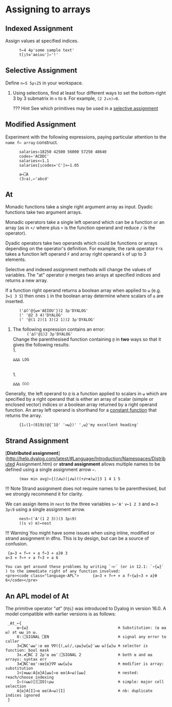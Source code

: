 # Assigning to arrays

## Indexed Assignment
Assign values at specified indices.

```APL
      t←4 4⍴'some sample text'
      t[⍸t∊'aeiou']←'!'
```

## Selective Assignment
Define `n←5 5⍴⍳25` in your workspace.

1. Using selections, find at least four different ways to set the bottom-right 3 by 3 submatrix in `n` to `0`.
	For example, `(2 2↓n)←0`.

	??? Hint
		See which primitives may be used in a <a href='http://help.dyalog.com/latest/#Language/Primitive%20Functions/Assignment%20Selective.htm?Highlight=selective%20assignment'>selective assignment</a>

## Modified Assignment
Experiment with the following expressions, paying particular attention to the `name f← array` construct.

```APL
      salaries←18250 42500 56000 57250 48640
      codes←'ACDDC'
      salaries×←1.1
      salaries[⍸codes='C']×←1.05

      a←⎕A
      (3↑a),←'abcd'
```

## At

Monadic functions take a single right argument array as input. Dyadic functions take two argument arrays.

Monadic operators take a single left operand which can be a function or an array (as in `+/` where plus `+` is the function operand and reduce `/` is the operator). 

Dyadic operators take two operands which could be functions or arrays depending on the operator's definition. For example, the rank operator `F⍤k` takes a function left operand `F` and array right operand `k` of up to 3 elements.

Selective and indexed assignment methods will change the values of variables. The "at" operator `@` merges two arrays at specified indices and returns a new array.

If a function right operand returns a boolean array when applied to `⍵` (e.g. `3=1 3 5`) then ones `1` in the boolean array determine where scalars of `⍺` are inserted.

```APL
      ('∆⍥'@{⍵∊'AEIOU'})2 3⍴'DYALOG'
      (' '@2 3 4)'DYALOG'
      (' '@(1 2)(1 3)(2 1))2 3⍴'DYALOG'
```

1. The following expression contains an error:  
	`      ('∆⍥'@1)2 3⍴'DYALOG'`  
	Change the parenthesised function containing `@` in **two** ways so that it gives the following results:  
	1. 
		<pre><code>∆∆∆
		LOG</code></pre>  
	1. 
		<pre><code>∆∆∆
		⍥⍥⍥</code></pre>

Generally, the left operand to `@` is a function applied to scalars in `⍵` which are specified by a right operand that is either an array of scalar (simple or enclosed vector) indices or a boolean array returned by a right operand function. An array left operand is shorthand for a [constant function](https://aplwiki.com/wiki/Constant) that returns the array.

```APL
      {1↓(1∘(819⌶)@{¯1⌽' '=⍵})' ',⍵}'my excellent heading'
```

## Strand Assignment
[**Distributed assignment**](http://help.dyalog.com/latest/#Language/Introduction/Namespaces/Distributed Assignment.htm) or **strand assignment** allows multiple names to be defined using a single assignment arrow `←`.

```APL
      (max min avg)←{(⌈⌿⍵)(⌊⌿⍵)((+⌿÷≢)⍵)}3 1 4 1 5
```

!!! Note
	Strand assignment does not require names to be parenthesised, but we strongly recommend it for clarity.

We can assign items in `nest` to the three variables `s←'A'` `v←1 2 3` and `m←3 3⍴⍳9` using a single assignment arrow.

```APL
      nest←('A'(1 2 3))(3 3⍴⍳9)
      ((s v) m)←nest
```

!!! Warning
	You might have some issues when using inline, modified or strand assignment in dfns. This is by design, but can be a source of confusion.
	<pre><code class="language-APL">      {a←3 ⋄ f←+ ⋄ a f←3 ⋄ a}⍬
	3
	      a←3 ⋄ f←+ ⋄ a f←3 ⋄ a
	6</code></pre>  
	
	You can get around these problems by writing `∘⊢` (or in 12.1: `∘{⍵}` ) to the immediate right of any function involved:
	<pre><code class="language-APL">      {a←3 ⋄ f←+ ⋄ a f∘{⍵}←3 ⋄ a}⍬
	6</code></pre>

## An APL model of At
The primitive operator "*at*" (`F@i`) was introduced to Dyalog in version 16.0. A model compatible with earlier versions is as follows:  
```
 _At_←{
     ⍺←{⍵}                                       ⍝ Substitution: (⍺ ⍺⍺ ⍵) at ⍵⍵ in ⍵.
     0::⎕SIGNAL ⎕EN                              ⍝ signal any error to caller
     3=⎕NC'⍵⍵':⍺ ⍺⍺ ∇∇({(,⍵)/,⍳⍴⍵}⍵{⍵}¨⍵⍵ ⍵){⍵}⍵ ⍝ selector is function: bool mask
     3∧.≠⎕NC 2 2⍴'⍺ ⍺⍺':⎕SIGNAL 2                ⍝ both ⍺ and ⍺⍺ arrays: syntax err
     3≠⎕NC'⍺⍺':⍺⍺{⍺}∇∇ ⍵⍵{⍵}⍵                    ⍝ modifier is array: substitution
     1<|≡⍵⍵:A{⍺}A[⍵⍵]←⍺ ⍺⍺(A←⍵)[⍵⍵]              ⍝ nested: reach/choose indexing
     I←(⊂⍵⍵)⌷[⎕IO]⍳⍴⍵                            ⍝ simple: major cell selection
     A{⍺}A[I]←⍺ ⍺⍺(A←⍵)[I]                       ⍝ nb: duplicate indices ignored
 }
```